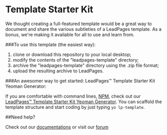 # Template Starter Kit

We thought creating a full-featured template would be a great way to document and share the various subtleties of a LeadPages template. As a bonus, we're making it available for all to use and learn from.

###To use this template (the easiest way):

1. clone or download this repository to your local desktop;
2. modify the contents of the "leadpages-template" directory;
3. archive the "leadpages-template" directory using the .zip file format;
4. upload the resulting archive to LeadPages.

###An awesomer way to get started: LeadPages™ Template Starter Kit Yeoman Generator:

If you are comfortable with command lines, [NPM](http://npmjs.org), check out our [LeadPages™ Template Starter Kit Yeoman Generator](https://github.com/LeadPages/LeadPagesYeoman). You can scaffold the template structure and start coding by just typing `yo lp-template`.

##Need help?

Check out our [documentations](http://docs.leadpages.net) or visit our [forum](http://forum.leadpages.net)